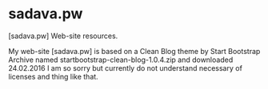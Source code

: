 # sadava.pw
[sadava.pw] Web-site resources.

My web-site [sadava.pw] is based on a Clean Blog theme by Start Bootstrap
Archive named startbootstrap-clean-blog-1.0.4.zip and downloaded 24.02.2016
I am so sorry but currently do not understand necessary of licenses and thing like that.
